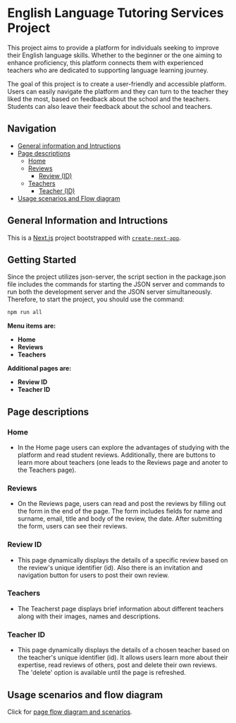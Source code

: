 # English Language Tutoring Services Project

This project aims to provide a platform for individuals seeking to improve their English language skills. Whether to the beginner or the one aiming to enhance proficiency, this platform connects them with experienced teachers who are dedicated to supporting language learning journey.

The goal of this project is to create a user-friendly and accessible platform. Users can easily navigate the platform and they can turn to the teacher they liked the most, based on feedback about the school and the teachers. Students can also leave their feedback about the school and teachers.

## Navigation

- [General information and Intructions](#general-Information-and-intructions)
- [Page descriptions](#page-descriptions)
  - [Home](#home)
  - [Reviews](#reviews)
    - [Review (ID)](#reviewID)
  - [Teachers](#teachers)
    - [Teacher (ID)](#teacherID)
- [Usage scenarios and Flow diagram](#usage-scenarios-and-flow-diagram)

## General Information and Intructions
 
This is a [Next.js](https://nextjs.org/) project bootstrapped with [`create-next-app`](https://github.com/vercel/next.js/tree/canary/packages/create-next-app).

## Getting Started

Since the project utilizes json-server, the script section in the package.json file includes the commands for starting the JSON server and commands to run both the development server and the JSON server simultaneously. Therefore, to start the project, you should use the command:

```bash
npm run all
```

**Menu items are:**

* **Home** 
* **Reviews** 
* **Teachers** 

**Additional pages are:**
* **Review ID** 
* **Teacher ID** 

## Page descriptions

### Home
* In the Home page users can explore the advantages of studying with the platform and read student reviews. Additionally, there are buttons to learn more about teachers (one leads to the Reviews page and anoter to the Teachers page).

### Reviews
* On the Reviews page, users can read and post the reviews by filling out the form in the end of the page. The form includes fields for name and surname, email, title and body of the review, the date. After submitting the form, users can see their reviews.

### Review ID
* This page dynamically displays the details of a specific review based on the review's unique identifier (id). Also there is an invitation and navigation button for users to post their own review.

### Teachers
* The Teacherst page displays brief information about different teachers along with their images, names and descriptions.

### Teacher ID
* This page dynamically displays the details of a chosen teacher based on the teacher's unique identifier (id).
It allows users learn more about their expertise, read reviews of others, post and delete their own reviews. The 'delete' option is available until the page is refreshed.

## Usage scenarios and flow diagram
Click for [page flow diagram and scenarios](diagram-scenarios.md).
